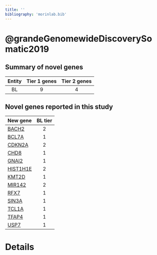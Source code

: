 ```yaml
---
title: ''
bibliography: 'morinlab.bib'
---
```


# @grandeGenomewideDiscoverySomatic2019
## Summary of novel genes

|Entity| Tier 1 genes| Tier 2 genes|
|:-:|:-:|:-:|
|BL|9|4|

## Novel genes reported in this study

|New gene|BL tier|
|:-|:-:|
|[BACH2](BACH2)|2 |
|[BCL7A](BCL7A)|1 |
|[CDKN2A](CDKN2A)|2 |
|[CHD8](CHD8)|1 |
|[GNAI2](GNAI2)|1 |
|[HIST1H1E](HIST1H1E)|2 |
|[KMT2D](KMT2D)|1 |
|[MIR142](MIR142)|2 |
|[RFX7](RFX7)|1 |
|[SIN3A](SIN3A)|1 |
|[TCL1A](TCL1A)|1 |
|[TFAP4](TFAP4)|1 |
|[USP7](USP7)|1 |

# Details

